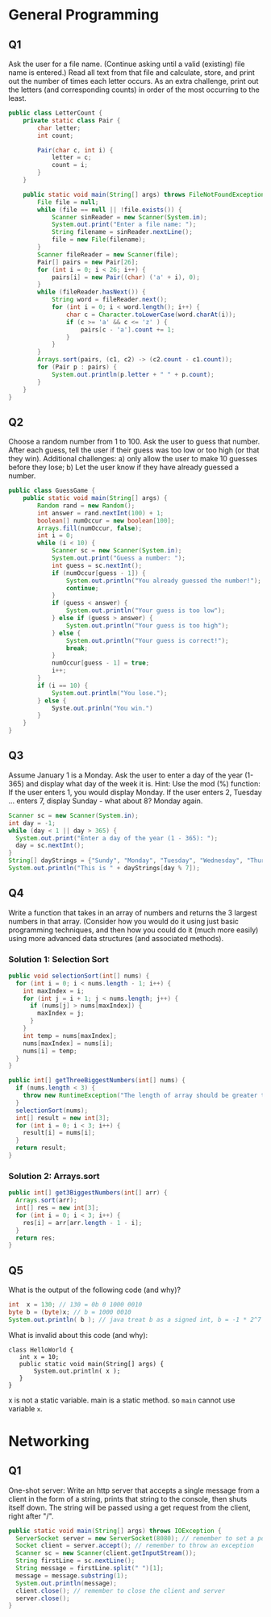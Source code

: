 # General Programming

## Q1

Ask the user for a file name.  (Continue asking until a valid (existing) file name is entered.)  Read all text from that file and calculate, store, and print out the number of times each letter occurs.  As an extra challenge, print out the letters (and corresponding counts) in order of the most occurring to the least.

```java
public class LetterCount {
    private static class Pair {
        char letter;
        int count;

        Pair(char c, int i) {
            letter = c;
            count = i;
        }
    }

    public static void main(String[] args) throws FileNotFoundException {
        File file = null;
        while (file == null || !file.exists()) {
            Scanner sinReader = new Scanner(System.in);
            System.out.print("Enter a file name: ");
            String filename = sinReader.nextLine();
            file = new File(filename);
        }
        Scanner fileReader = new Scanner(file);
        Pair[] pairs = new Pair[26];
        for (int i = 0; i < 26; i++) {
            pairs[i] = new Pair((char) ('a' + i), 0);
        }
        while (fileReader.hasNext()) {
            String word = fileReader.next();
            for (int i = 0; i < word.length(); i++) {
                char c = Character.toLowerCase(word.charAt(i));
                if (c >= 'a' && c <= 'z' ) {
                    pairs[c - 'a'].count += 1;
                }
            }
        }
        Arrays.sort(pairs, (c1, c2) -> (c2.count - c1.count));
        for (Pair p : pairs) {
            System.out.println(p.letter + " " + p.count);
        }
    }
}
```

## Q2

Choose a random number from 1 to 100.  Ask the user to guess that number.  After each guess, tell the user if their guess was too low or too high (or that they win).  Additional challenges: a) only allow the user to make 10 guesses before they lose; b) Let the user know if they have already guessed a number.

```java
public class GuessGame {
    public static void main(String[] args) {
        Random rand = new Random();
        int answer = rand.nextInt(100) + 1;
        boolean[] numOccur = new boolean[100];
        Arrays.fill(numOccur, false);
        int i = 0;
        while (i < 10) {
            Scanner sc = new Scanner(System.in);
            System.out.print("Guess a number: ");
            int guess = sc.nextInt();
            if (numOccur[guess - 1]) {
                System.out.println("You already guessed the number!");
                continue;
            }
            if (guess < answer) {
                System.out.println("Your guess is too low");
            } else if (guess > answer) {
                System.out.println("Your guess is too high");
            } else {
                System.out.println("Your guess is correct!");
                break;
            }
            numOccur[guess - 1] = true;
            i++;
        }
        if (i == 10) {
            System.out.println("You lose.");
        } else {
          	Syste.out.prinln("You win.")
        }
    }
}
```

## Q3

Assume January 1 is a Monday. Ask the user to enter a day of the year (1-365) and display what day of the week it is.  Hint: Use the mod (%) function: If the user enters 1, you would display Monday. If the user enters 2, Tuesday ... enters 7, display Sunday - what about 8?  Monday again.

```java
Scanner sc = new Scanner(System.in);
int day = -1;
while (day < 1 || day > 365) {
  System.out.print("Enter a day of the year (1 - 365): ");
  day = sc.nextInt();
}
String[] dayStrings = {"Sundy", "Monday", "Tuesday", "Wednesday", "Thursday", "Friday", "Saturday"};
System.out.println("This is " + dayStrings[day % 7]);
```

## Q4

Write a function that takes in an array of numbers and returns the 3 largest numbers in that array. (Consider how you would do it using just basic programming techniques, and then how you could do it (much more easily) using more advanced data structures (and associated methods).

### Solution 1: Selection Sort

```java
public void selectionSort(int[] nums) {
  for (int i = 0; i < nums.length - 1; i++) {
    int maxIndex = i;
    for (int j = i + 1; j < nums.length; j++) {
      if (nums[j] > nums[maxIndex]) {
        maxIndex = j;
      }
    }
    int temp = nums[maxIndex];
    nums[maxIndex] = nums[i];
    nums[i] = temp;
  }
}

public int[] getThreeBiggestNumbers(int[] nums) {
  if (nums.length < 3) {
    throw new RuntimeException("The length of array should be greater than 3!");
  }
  selectionSort(nums);
  int[] result = new int[3];
  for (int i = 0; i < 3; i++) {
    result[i] = nums[i];
  }
  return result;
}
```

### Solution 2: Arrays.sort

```java
public int[] get3BiggestNumbers(int[] arr) {
  Arrays.sort(arr);
  int[] res = new int[3];
  for (int i = 0; i < 3; i++) {
    res[i] = arr[arr.length - 1 - i];
  }
  return res;
}
```

## Q5

What is the output of the following code (and why)?

```java
int  x = 130; // 130 = 0b 0 1000 0010
byte b = (byte)x; // b = 1000 0010
System.out.println( b ); // java treat b as a signed int, b = -1 * 2^7 + 1 * 2^1 = -126
```

What is invalid about this code (and why):

```
class HelloWorld {
   int x = 10;
   public static void main(String[] args) {
       System.out.println( x );
   }
}
```

x is not a static variable. main is a static method. so `main` cannot use variable `x`.

# Networking

## Q1

One-shot server: Write an http server that accepts a single message from a client in the form of a string, prints that string to the console, then shuts itself down. The string will be passed using a get request from the client, right after "/".

```java
public static void main(String[] args) throws IOException {
  ServerSocket server = new ServerSocket(8080); // remember to set a port number + throw an exception
  Socket client = server.accept(); // remember to throw an exception
  Scanner sc = new Scanner(client.getInputStream());
  String firstLine = sc.nextLine();
  String message = firstLine.split(" ")[1];
  message = message.substring(1);
  System.out.println(message);
  client.close(); // remember to close the client and server
  server.close();
}
```

